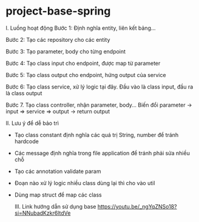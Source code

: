 # project-base-spring
I. Luồng hoạt động
Bước 1: Định nghĩa entity, liên kết bảng...

Bước 2: Tạo các repository cho các entity

Bước 3: Tạo parameter, body cho từng endpoint

Bước 4: Tạo class input cho endpoint, được map từ parameter

Bước 5: Tạo class output cho endpoint, hứng output của service

Bước 6: Tạo class service, xử lý logic tại đây. Đầu vào là class input, đầu ra là class output

Bước 7. Tạo class controller, nhận parameter, body... Biến đổi parameter -> input => service => output -> return output

II. Lưu ý để dễ bảo trì
- Tạo class constant định nghĩa các quá trị String, number để tránh hardcode

- Các message định nghĩa trong file application để tránh phải sửa nhiều chỗ

- Tạo các annotation validate param

- Đoạn nào xử lý logic nhiều class dùng lại thì cho vào util

- Dùng map struct để map các class

  III. Link hướng dẫn sử dụng base
https://youtu.be/_ngYqZNSo18?si=NNubadKzkr6ltdVe
